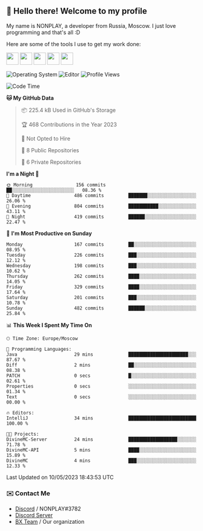 ## :wave: Hello there! Welcome to my profile

My name is NONPLAY, a developer from Russia, Moscow. I just love programming and that's all :D

Here are some of the tools I use to get my work done:

<kbd><img height="32" src="https://img.icons8.com/color/2x/visual-studio-code-2019.png"></kbd>
<kbd><img height="32" src="https://img.icons8.com/color/2x/linux.png"></kbd>
<kbd><img height="32" src="https://img.icons8.com/fluent/2x/console.png"></kbd>
<kbd><img height="32" src="https://img.icons8.com/color/2x/open-source.png"></kbd>
<kbd><img height="32" src="https://img.icons8.com/color/2x/git.png"></kbd>

![Operating System](https://img.shields.io/badge/OS-Windows%2010%20Pro-informational?style=for-the-badge&logo=Windows&logoColor=white&color=007ec6)
![Editor](https://img.shields.io/badge/Editor-VS%20Code-informational?style=for-the-badge&logo=Visual%20Studio%20Code&logoColor=white&color=007ec6)
![Profile Views](https://komarev.com/ghpvc/?username=NONPLAYT&color=blue&style=for-the-badge)

<!--START_SECTION:waka-->
![Code Time](http://img.shields.io/badge/Code%20Time-131%20hrs%2013%20mins-blue)

**🐱 My GitHub Data** 

> 📦 225.4 kB Used in GitHub's Storage 
 > 
> 🏆 468 Contributions in the Year 2023
 > 
> 🚫 Not Opted to Hire
 > 
> 📜 8 Public Repositories 
 > 
> 🔑 6 Private Repositories 
 > 
**I'm a Night 🦉** 

```text
🌞 Morning                156 commits         ██░░░░░░░░░░░░░░░░░░░░░░░   08.36 % 
🌆 Daytime                486 commits         ███████░░░░░░░░░░░░░░░░░░   26.06 % 
🌃 Evening                804 commits         ███████████░░░░░░░░░░░░░░   43.11 % 
🌙 Night                  419 commits         ██████░░░░░░░░░░░░░░░░░░░   22.47 % 
```
📅 **I'm Most Productive on Sunday** 

```text
Monday                   167 commits         ██░░░░░░░░░░░░░░░░░░░░░░░   08.95 % 
Tuesday                  226 commits         ███░░░░░░░░░░░░░░░░░░░░░░   12.12 % 
Wednesday                198 commits         ███░░░░░░░░░░░░░░░░░░░░░░   10.62 % 
Thursday                 262 commits         ████░░░░░░░░░░░░░░░░░░░░░   14.05 % 
Friday                   329 commits         ████░░░░░░░░░░░░░░░░░░░░░   17.64 % 
Saturday                 201 commits         ███░░░░░░░░░░░░░░░░░░░░░░   10.78 % 
Sunday                   482 commits         ██████░░░░░░░░░░░░░░░░░░░   25.84 % 
```


📊 **This Week I Spent My Time On** 

```text
🕑︎ Time Zone: Europe/Moscow

💬 Programming Languages: 
Java                     29 mins             ██████████████████████░░░   87.67 % 
Diff                     2 mins              ██░░░░░░░░░░░░░░░░░░░░░░░   08.38 % 
PATCH                    0 secs              █░░░░░░░░░░░░░░░░░░░░░░░░   02.61 % 
Properties               0 secs              ░░░░░░░░░░░░░░░░░░░░░░░░░   01.34 % 
Text                     0 secs              ░░░░░░░░░░░░░░░░░░░░░░░░░   00.00 % 

🔥 Editors: 
IntelliJ                 34 mins             █████████████████████████   100.00 % 

🐱‍💻 Projects: 
DivineMC-Server          24 mins             ██████████████████░░░░░░░   71.78 % 
DivineMC-API             5 mins              ████░░░░░░░░░░░░░░░░░░░░░   15.89 % 
DivineMC                 4 mins              ███░░░░░░░░░░░░░░░░░░░░░░   12.33 % 
```


 Last Updated on 10/05/2023 18:43:53 UTC
<!--END_SECTION:waka-->

### ✉️ Contact Me

- [Discord](https://discord.com/users/597087584090587177) / NONPLAY#3782
- [Discord Server](https://discord.gg/p7cxhw7E2M)
- [BX Team](https://github.com/BX-Team) / Our organization
